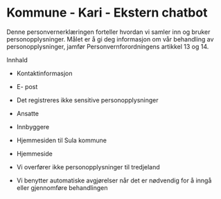 # Kommune - Kari - Ekstern chatbot


  

Denne personvernerklæringen forteller hvordan vi samler inn og bruker personopplysninger. Målet er å gi deg informasjon om vår behandling av personopplysninger, jamfør Personvernforordningens artikkel 13 og 14.

  

Innhald

*   Kontaktinformasjon  
    
*   E- post  
    
*   Det registreres ikke sensitive personopplysninger  
    
*   Ansatte  
    
*   Innbyggere  
    
*   Hjemmesiden til Sula kommune  
    
*   Hjemmeside  
    
*   Vi overfører ikke personopplysninger til tredjeland  
    
*   Vi benytter automatiske avgjørelser når det er nødvendig for å inngå eller gjennomføre behandlingen
